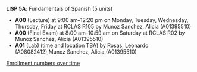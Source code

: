 **LISP 5A**: Fundamentals of Spanish (5 units)

- **A00** (Lecture) at 9:00 am–12:20 pm on Monday, Tuesday, Wednesday, Thursday, Friday at RCLAS R105 by Munoz Sanchez, Alicia (A01395510)
- **A00** (Final Exam) at 8:00 am–10:59 am on Saturday at RCLAS R02 by Munoz Sanchez, Alicia (A01395510)
- **A01** (Lab) (time and location TBA) by Rosas, Leonardo (A08082412),Munoz Sanchez, Alicia (A01395510)

[Enrollment numbers over time](./LISP5A.tsv)

